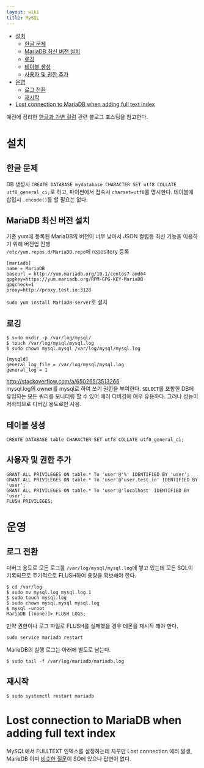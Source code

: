 ```yaml
---
layout: wiki 
title: MySQL
---
```


<!-- TOC -->

- [설치](#설치)
    - [한글 문제](#한글-문제)
    - [MariaDB 최신 버전 설치](#mariadb-최신-버전-설치)
    - [로깅](#로깅)
    - [테이블 생성](#테이블-생성)
    - [사용자 및 권한 추가](#사용자-및-권한-추가)
- [운영](#운영)
    - [로그 전환](#로그-전환)
    - [재시작](#재시작)
- [Lost connection to MariaDB when adding full text index](#lost-connection-to-mariadb-when-adding-full-text-index)

<!-- /TOC -->

예전에 정리한 [한글과 가변 컬럼](http://dev.likejazz.com/post/151958773876/mysql-%ED%95%9C%EA%B8%80-%EA%B0%80%EB%B3%80-%EC%BB%AC%EB%9F%BC) 관련 블로그 포스팅을 참고한다.

# 설치
## 한글 문제
DB 생성시 `CREATE DATABASE mydatabase CHARACTER SET utf8 COLLATE utf8_general_ci;`로 하고, 파이썬에서 접속시 `charset=utf8`를 명시한다. 테이블에 삽입시 `.encode()`를 할 필요는 없다.

## MariaDB 최신 버전 설치
기존 yum에 등록된 MariaDB의 버전이 너무 낮아서 JSON 컬럼등 최신 기능을 이용하기 위해 버전업 진행  
`/etc/yum.repos.d/MariaDB.repo`에 repository 등록
```
[mariadb]
name = MariaDB
baseurl = http://yum.mariadb.org/10.1/centos7-amd64
gpgkey=https://yum.mariadb.org/RPM-GPG-KEY-MariaDB
gpgcheck=1
proxy=http://proxy.test.io:3128
```

`sudo yum install MariaDB-server`로 설치

## 로깅  
```
$ sudo mkdir -p /var/log/mysql/
$ touch /var/log/mysql/mysql.log
$ sudo chown mysql.mysql /var/log/mysql/mysql.log
```

```
[mysqld]
general_log_file = /var/log/mysql/mysql.log
general_log = 1
```
http://stackoverflow.com/a/650265/3513266  
mysql.log의 owner를 mysql로 하여 쓰기 권한을 부여한다.
`SELECT`를 포함한 DB에 유입되는 모든 쿼리를 모니터링 할 수 있어 에러 디버깅에 매우 유용하다. 그러나 성능이 저하되므로 디버깅 용도로만 사용.

## 테이블 생성
```
CREATE DATABASE table CHARACTER SET utf8 COLLATE utf8_general_ci;
```

## 사용자 및 권한 추가
```
GRANT ALL PRIVILEGES ON table.* To 'user'@'%' IDENTIFIED BY 'user';
GRANT ALL PRIVILEGES ON table.* To 'user'@'user.test.io' IDENTIFIED BY 'user';
GRANT ALL PRIVILEGES ON table.* To 'user'@'localhost' IDENTIFIED BY 'user';
FLUSH PRIVILEGES;
```

# 운영
## 로그 전환
디버그 용도로 모든 로그를 `/var/log/mysql/mysql.log`에 쌓고 있는데 모든 SQL이 기록되므로 주기적으로 FLUSH하여 용량을 확보해야 한다.

```
$ cd /var/log
$ sudo mv mysql.log mysql.log.1
$ sudo touch mysql.log
$ sudo chown mysql.mysql mysql.log
$ mysql -uroot
MariaDB [(none)]> FLUSH LOGS;
```

만약 권한이나 로그 파일로 FLUSH를 실패했을 경우 데몬을 재시작 해야 한다. 
```
sudo service mariadb restart
```

MariaDB의 실행 로그는 아래에 별도로 남는다.
```
$ sudo tail -f /var/log/mariadb/mariadb.log
```

## 재시작  
```
$ sudo systemctl restart mariadb
```

# Lost connection to MariaDB when adding full text index
MySQL에서 FULLTEXT 인덱스를 설정하는데 자꾸만 Lost connection 에러 발생, MariaDB 이며 [비슷한 질문](http://stackoverflow.com/questions/33993616/error-2013-lost-connection-to-mariadb-when-adding-full-text-index)이 SO에 있으나 답변이 없다.